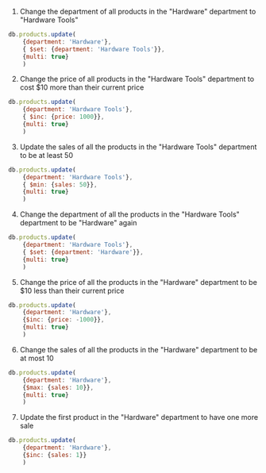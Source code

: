 1. Change the department of all products in the "Hardware" department to "Hardware Tools"

```js
db.products.update(
    {department: 'Hardware'},
    { $set: {department: 'Hardware Tools'}},
    {multi: true}
    )
```

2. Change the price of all products in the "Hardware Tools" department to cost $10 more than their current price

```js
db.products.update(
    {department: 'Hardware Tools'},
    { $inc: {price: 1000}},
    {multi: true}
    )
```

3. Update the sales of all the products in the "Hardware Tools" department to be at least 50

```js
db.products.update(
    {department: 'Hardware Tools'},
    { $min: {sales: 50}},
    {multi: true}
    )
```

4. Change the department of all the products in the "Hardware Tools" department to be "Hardware" again

```js
db.products.update(
    {department: 'Hardware Tools'},
    { $set: {department: 'Hardware'}},
    {multi: true}
    )
```

5. Change the price of all the products in the "Hardware" department to be $10 less than their current price

```js
db.products.update(
    {department: 'Hardware'},
    {$inc: {price: -1000}},
    {multi: true}
    )
```

6. Change the sales of all the products in the "Hardware" department to be at most 10

```js
db.products.update(
    {department: 'Hardware'},
    {$max: {sales: 10}},
    {multi: true}
    )
```

7. Update the first product in the "Hardware" department to have one more sale

```js
db.products.update(
    {department: 'Hardware'},
    {$inc: {sales: 1}}
    )
```
